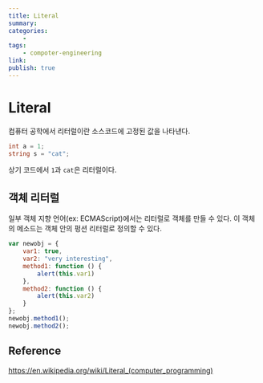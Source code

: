 ```yaml
---
title: Literal
summary: 
categories:
    - 
tags:
    - compoter-engineering
link: 
publish: true
---
```


# Literal

컴퓨터 공학에서 리터럴이란 소스코드에 고정된 값을 나타낸다.  

```csharp
int a = 1;
string s = "cat";
```

상기 코드에서 `1`과 `cat`은 리터럴이다.  

## 객체 리터럴

일부 객체 지향 언어(ex: ECMAScript)에서는 리터럴로 객체를 만들 수 있다. 이 객체의 메소드는 객체 안의 펑션 리터럴로 정의할 수 있다.

```javascript
var newobj = {
    var1: true,
    var2: "very interesting",
    method1: function () {
        alert(this.var1)
    },
    method2: function () {
        alert(this.var2)
    }
};
newobj.method1();
newobj.method2();
```

## Reference

<https://en.wikipedia.org/wiki/Literal_(computer_programming)>
